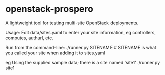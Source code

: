 # openstack-prospero
A lightweight tool for testing multi-site OpenStack deployments.

Usage:
Edit data/sites.yaml to enter your site information, eg controllers, computes, authurl, etc.

Run from the command-line:
./runner.py SITENAME # SITENAME is what you called your site when adding it to sites.yaml

eg Using the supplied sample data; there is a site named 'site1'
./runner.py site1
